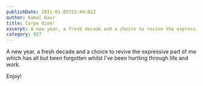 ```yaml
---
publishDate: 2011-01-05T22:44:01Z
author: Kamal Gaur
title: Carpe diem! 
excerpt: A new year, a fresh decade and a choice to revive the expressive part of me which has all but been forgotten whilst I’ve been… 
category: 927
---
```


A new year, a fresh decade and a choice to revive the expressive part of me which has all but been forgotten whilst I’ve been hurtling through life and work.

Enjoy!
